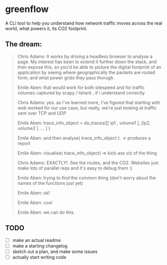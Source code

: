 # greenflow
A CLI tool to help you understand how network traffic moves across the real world, what powers it, its CO2 footprint.

## The dream:


> Chris Adams: It works by driving a headless browser to analyse a page. My interest has been to extend it further down the stack, and then expose this, so you'd be able to picture the digital footprint of an application by seeing where geographically the packets are routed form, and what power grids they pass thorugh.
>
> Emile Aben: that would work for both sitespeed and for traffic volumes captured by scapy / tshark , if i understand correctly
>
> Chris Adams: yes. as I've learned more, I've figured that starting with web worked for our use case, but really, we're just looking at traffic sent over TCP and UDP
>
> Emile Aben: trace_info_object = do_traces([[ ip1 , volume1 ], [ip2, volume2 ] .... ] )
>
> Emile Aben: and then analyse( trace_info_object ). -> produces a report
>
> Emile Aben: visualise( trace_info_object) => kick-ass viz of the thing
>
> Chris Adams: EXACTLY!. See the routes, and the CO2. Websites just make lots of parallel reqs and it's easy to debug them :)
>
> Emile Aben: trying to find the common thing (don't worry about the names of the functions just yet)
>
> Emile Aben: ok!
>
> Emile Aben: cool
>
> Emile Aben: we can do this.


## TODO

- [ ] make an actual readme
- [ ] make a starting changelog
- [ ] sketch out a plan, and make some issues
- [ ] actually start writing code
